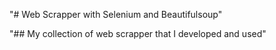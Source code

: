 "# Web Scrapper with Selenium and Beautifulsoup" 

"## My collection of web scrapper that I developed and used"
